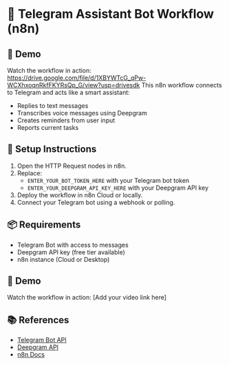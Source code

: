 # 🤖 Telegram Assistant Bot Workflow (n8n)
## 🎥 Demo

Watch the workflow in action: https://drive.google.com/file/d/1XBYWTcG_qPw-WCXhxoqnRkfFKYRsQp_G/view?usp=drivesdk
This n8n workflow connects to Telegram and acts like a smart assistant:
- Replies to text messages
- Transcribes voice messages using Deepgram
- Creates reminders from user input
- Reports current tasks

## 🔧 Setup Instructions

1. Open the HTTP Request nodes in n8n.
2. Replace:
   - `ENTER_YOUR_BOT_TOKEN_HERE` with your Telegram bot token
   - `ENTER_YOUR_DEEPGRAM_API_KEY_HERE` with your Deepgram API key
3. Deploy the workflow in n8n Cloud or locally.
4. Connect your Telegram bot using a webhook or polling.

## 📦 Requirements

- Telegram Bot with access to messages
- Deepgram API key (free tier available)
- n8n instance (Cloud or Desktop)

## 🎥 Demo

Watch the workflow in action: [Add your video link here]

## 📚 References

- [Telegram Bot API](https://core.telegram.org/bots/api)
- [Deepgram API](https://developers.deepgram.com/)
- [n8n Docs](https://docs.n8n.io/)